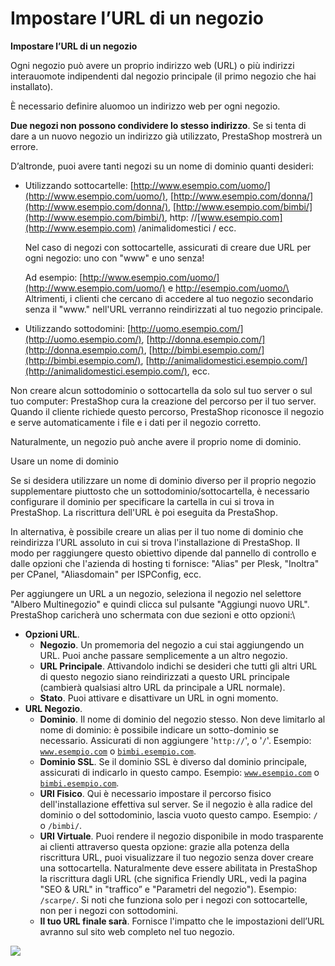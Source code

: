 # Impostare l’URL di un negozio

**Impostare l’URL di un negozio**

Ogni negozio può avere un proprio indirizzo web (URL) o più indirizzi interauomote indipendenti dal negozio principale (il primo negozio che hai installato).

È necessario definire aluomoo un indirizzo web per ogni negozio.

**Due negozi non possono condividere lo stesso indirizzo**. Se si tenta di dare a un nuovo negozio un indirizzo già utilizzato, PrestaShop mostrerà un errore.

D’altronde, puoi avere tanti negozi su un nome di dominio quanti desideri:

*   Utilizzando sottocartelle: [http://www.esempio.com/uomo/](http://www.esempio.com/uomo/), [http://www.esempio.com/donna/](http://www.esempio.com/donna/), [http://www.esempio.com/bimbi/](http://www.esempio.com/bimbi/), http: //[www.esempio.com](http://www.esempio.com) /animalidomestici / ecc.

    Nel caso di negozi con sottocartelle, assicurati di creare due URL per ogni negozio: uno con "www" e uno senza!

    Ad esempio: [http://www.esempio.com/uomo/](http://www.esempio.com/uomo/) e [http://esempio.com/uomo/\
    ](http://esempio.com/uomo/)\
    Altrimenti, i clienti che cercano di accedere al tuo negozio secondario senza il "www." nell'URL verranno reindirizzati al tuo negozio principale.
* Utilizzando sottodomini: [http://uomo.esempio.com/](http://uomo.esempio.com/), [http://donna.esempio.com/](http://donna.esempio.com/), [http://bimbi.esempio.com/](http://bimbi.esempio.com/), [http://animalidomestici.esempio.com/](http://animalidomestici.esempio.com/), ecc.

Non creare alcun sottodominio o sottocartella da solo sul tuo server o sul tuo computer: PrestaShop cura la creazione del percorso per il tuo server. Quando il cliente richiede questo percorso, PrestaShop riconosce il negozio e serve automaticamente i file e i dati per il negozio corretto.

Naturalmente, un negozio può anche avere il proprio nome di dominio.

Usare un nome di dominio

Se si desidera utilizzare un nome di dominio diverso per il proprio negozio supplementare piuttosto che un sottodominio/sottocartella, è necessario configurare il dominio per specificare la cartella in cui si trova in PrestaShop. La riscrittura dell'URL è poi eseguita da PrestaShop.

In alternativa, è possibile creare un alias per il tuo nome di dominio che reindirizza l’URL assoluto in cui si trova l'installazione di PrestaShop. Il modo per raggiungere questo obiettivo dipende dal pannello di controllo e dalle opzioni che l'azienda di hosting ti fornisce: "Alias" per Plesk, "Inoltra" per CPanel, "Aliasdomain" per ISPConfig, ecc.

Per aggiungere un URL a un negozio, seleziona il negozio nel selettore "Albero Multinegozio" e quindi clicca sul pulsante "Aggiungi nuovo URL". PrestaShop caricherà uno schermata con due sezioni e otto opzioni:\


* **Opzioni URL**.
  * **Negozio**. Un promemoria del negozio a cui stai aggiungendo un URL. Puoi anche passare semplicemente a un altro negozio.
  * **URL Principale**. Attivandolo indichi se desideri che tutti gli altri URL di questo negozio siano reindirizzati a questo URL principale (cambierà qualsiasi altro URL da principale a URL normale).
  * **Stato**. Puoi attivare e disattivare un URL in ogni momento.
* **URL Negozio**.
  * **Dominio**. Il nome di dominio del negozio stesso. Non deve limitarlo al nome di dominio: è possibile indicare un sotto-dominio se necessario. Assicurati di non aggiungere '`http://`', o '`/`'. Esempio: [`www.esempio.com`](http://www.example.com/) o [`bimbi.esempio.com`](http://kids.example.com/).
  * **Dominio SSL**. Se il dominio SSL è diverso dal dominio principale, assicurati di indicarlo in questo campo. Esempio: [`www.esempio.com`](http://www.example.com/) o [`bimbi.esempio.com`](http://kids.example.com/).
  * **URI Fisico**. Qui è necessario impostare il percorso fisico dell'installazione effettiva sul server. Se il negozio è alla radice del dominio o del sottodominio, lascia vuoto questo campo. Esempio: `/` o `/bimbi/`.
  * **URI Virtuale**. Puoi rendere il negozio disponibile in modo trasparente ai clienti attraverso questa opzione: grazie alla potenza della riscrittura URL, puoi visualizzare il tuo negozio senza dover creare una sottocartella. Naturalmente deve essere abilitata in PrestaShop la riscrittura dagli URL (che significa Friendly URL, vedi la pagina "SEO & URL" in "traffico” e "Parametri del negozio"). Esempio: `/scarpe/`. Si noti che funziona solo per i negozi con sottocartelle, non per i negozi con sottodomini.
  * **Il tuo URL finale sarà**. Fornisce l'impatto che le impostazioni dell’URL avranno sul sito web completo nel tuo negozio.

![](../../.gitbook/assets/54267474.png)
